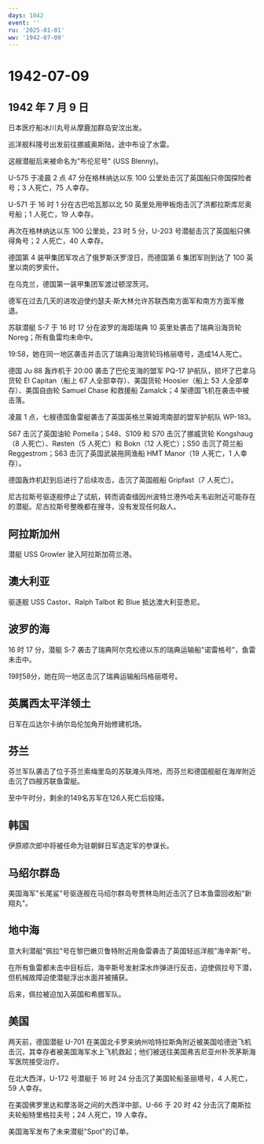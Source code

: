 ```yaml
---
days: 1042
event: ''
ru: '2025-01-01'
ww: '1942-07-09'
---
```


# 1942-07-09

## 1942 年 7 月 9 日

日本医疗船冰川丸号从摩鹿加群岛安汶出发。

巡洋舰科隆号出发前往挪威奥斯陆，途中布设了水雷。

这艘潜艇后来被命名为"布伦尼号" (USS Blenny)。

U-575 于凌晨 2 点 47 分在格林纳达以东 100
公里处击沉了英国船只帝国探险者号；3 人死亡，75 人幸存。

U-571 于 16 时 1 分在古巴哈瓦那以北 50
英里处用甲板炮击沉了洪都拉斯库尼奥号船；1 人死亡，19 人幸存。

再次在格林纳达以东 100 公里处，23 时 5 分，U-203
号潜艇击沉了英国船只佛得角号；2 人死亡，40 人幸存。

德国第 4 装甲集团军攻占了俄罗斯沃罗涅日，而德国第 6 集团军则到达了 100
英里以南的罗索什。

在乌克兰，德国第一装甲集团军渡过顿涅茨河。

德军在过去几天的进攻迫使约瑟夫·斯大林允许苏联西南方面军和南方方面军撤退。

苏联潜艇 S-7 于 16 时 17 分在波罗的海距瑞典 10 英里处袭击了瑞典沿海货轮
Noreg；所有鱼雷均未命中。

19:58，她在同一地区袭击并击沉了瑞典沿海货轮玛格丽塔号，造成14人死亡。

德国 Ju 88 轰炸机于 20:00 袭击了巴伦支海的盟军 PQ-17
护航队，损坏了巴拿马货轮 El Capitan（船上 67 人全部幸存）、美国货轮
Hoosier（船上 53 人全部幸存）、美国自由轮 Samuel Chase 和救援船
Zamalck；4 架德国飞机在袭击中被击落。

凌晨 1 点，七艘德国鱼雷艇袭击了英国英格兰莱姆湾南部的盟军护航队 WP-183。

S67 击沉了英国油轮 Pomella；S48、S109 和 S70 击沉了挪威货轮 Kongshaug（8
人死亡）、Røsten（5 人死亡）和 Bokn（12 人死亡）；S50 击沉了荷兰船
Reggestrom；S63 击沉了英国武装拖网渔船 HMT Manor（19 人死亡，1
人幸存）。

德国轰炸机赶到后进行了后续攻击，击沉了英国舰船 Gripfast（7 人死亡）。

尼古拉斯号驱逐舰停止了试航，转而调查缅因州波特兰港外哈夫韦岩附近可能存在的潜艇。尼古拉斯号整晚都在搜寻，没有发现任何敌人。

## 阿拉斯加州

潜艇 USS Growler 驶入阿拉斯加荷兰港。

## 澳大利亚

驱逐舰 USS Castor、Ralph Talbot 和 Blue 抵达澳大利亚悉尼。

## 波罗的海

16 时 17 分，潜艇 S-7
袭击了瑞典阿尔克松德以东的瑞典运输船"诺雷格号"，鱼雷未击中。

19时58分，她在同一地区击沉了瑞典运输船玛格丽塔号。

## 英属西太平洋领土

日军在瓜达尔卡纳尔岛伦加角开始修建机场。

## 芬兰

芬兰军队袭击了位于芬兰索梅里岛的苏联滩头阵地，而芬兰和德国舰艇在海岸附近击沉了四艘苏联鱼雷艇。

至中午时分，剩余的149名苏军在126人死亡后投降。

## 韩国

伊原顺次郎中将被任命为驻朝鲜日军选定军的参谋长。

## 马绍尔群岛

美国海军"长尾鲨"号驱逐舰在马绍尔群岛夸贾林岛附近击沉了日本鱼雷回收船"新翔丸"。

## 地中海

意大利潜艇"佩拉"号在黎巴嫩贝鲁特附近用鱼雷袭击了英国轻巡洋舰"海辛斯"号。

在所有鱼雷都未击中目标后，海辛斯号发射深水炸弹进行反击，迫使佩拉号下潜，但机械故障迫使潜艇浮出水面并被捕获。

后来，佩拉被迫加入英国和希腊军队。

## 美国

两天前，德国潜艇 U-701
在美国北卡罗来纳州哈特拉斯角附近被美国哈德逊飞机击沉，其幸存者被美国海军水上飞机救起；他们被送往美国弗吉尼亚州朴茨茅斯海军医院接受治疗。

在北大西洋，U-172 号潜艇于 16 时 24 分击沉了美国轮船圣丽塔号，4
人死亡，59 人幸存。

在美国佛罗里达和摩洛哥之间的大西洋中部，U-66 于 20 时 42
分击沉了南斯拉夫轮船特里格拉夫号；24 人死亡，19 人幸存。

美国海军发布了未来潜艇"Spot"的订单。